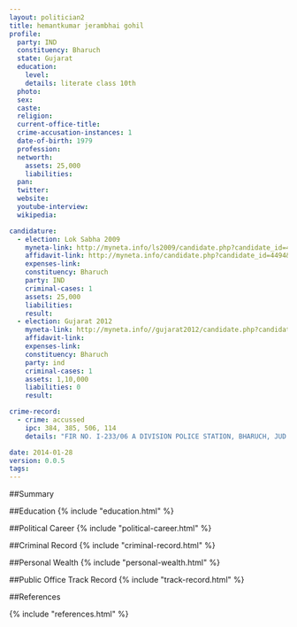 ```yaml
---
layout: politician2
title: hemantkumar jerambhai gohil
profile: 
  party: IND
  constituency: Bharuch
  state: Gujarat
  education: 
    level: 
    details: literate class 10th
  photo: 
  sex: 
  caste: 
  religion: 
  current-office-title: 
  crime-accusation-instances: 1
  date-of-birth: 1979
  profession: 
  networth: 
    assets: 25,000
    liabilities: 
  pan: 
  twitter: 
  website: 
  youtube-interview: 
  wikipedia: 

candidature: 
  - election: Lok Sabha 2009
    myneta-link: http://myneta.info/ls2009/candidate.php?candidate_id=4494
    affidavit-link: http://myneta.info/candidate.php?candidate_id=4494&scan=original
    expenses-link: 
    constituency: Bharuch 
    party: IND
    criminal-cases: 1
    assets: 25,000
    liabilities: 
    result:  
  - election: Gujarat 2012
    myneta-link: http://myneta.info//gujarat2012/candidate.php?candidate_id=968
    affidavit-link: 
    expenses-link: 
    constituency: Bharuch 
    party: ind
    criminal-cases: 1
    assets: 1,10,000
    liabilities: 0
    result:  

crime-record: 
  - crime: accussed
    ipc: 384, 385, 506, 114
    details: "FIR NO. I-233/06 A DIVISION POLICE STATION, BHARUCH, JUD. F.C.F. MAG. BHARUCH" 

date: 2014-01-28
version: 0.0.5
tags: 
---
```

##Summary


##Education
{% include "education.html" %}


##Political Career
{% include "political-career.html" %}


##Criminal Record
{% include "criminal-record.html" %}


##Personal Wealth
{% include "personal-wealth.html" %}


##Public Office Track Record
{% include "track-record.html" %}


##References


{% include "references.html" %}